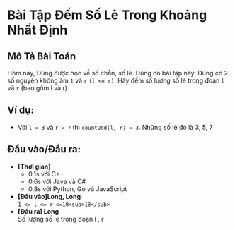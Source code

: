 # Bài Tập Đếm Số Lẻ Trong Khoảng Nhất Định

## Mô Tả Bài Toán
Hôm nay, Dũng được học về số chẵn, số lẻ. Dũng có bài tập này: Dũng có 2 số nguyên không âm `1` và `r` `(l <= r)`. Hãy đếm số lượng số lẻ trong đoạn `l` và `r` (bao gồm l và r).

## Ví dụ:
- Với `l = 3` và `r = 7` thì `countOdd(l, r) = 3`. Những số lẻ đó là 3, 5, 7

## Đầu vào/Đầu ra:

- **[Thời gian]**
   - 0.1s với C++ 
   - 0.6s với Java và C#
   - 0.8s với Python, Go và JavaScript
- **[Đầu vào]Long, Long**\
  `1 <= l <= r <=10<sub>18</sub>`
- **[Đầu ra] Long** \
  Số lượng số lẻ trong đoạn l , r